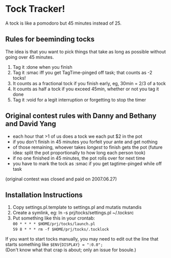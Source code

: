 # Tock Tracker!

A tock is like a pomodoro but 45 minutes instead of 25.

## Rules for beeminding tocks 

The idea is that you want to pick things that take as long as possible without going over 45 minutes.

1. Tag it :done when you finish
2. Tag it :smac iff you get TagTime-pinged off task; that counts as -2 tocks!
3. It counts as a fractional tock if you finish early, eg, 30min = 2/3 of a tock
4. It counts as half a tock if you exceed 45min, whether or not you tag it done
5. Tag it :void for a legit interruption or forgetting to stop the timer


## Original contest rules with Danny and Bethany and David Yang

 - each hour that >1 of us does a tock we each put $2 in the pot
 - if you don't finish in 45 minutes you forfeit your ante and get nothing
 - of those remaining, whoever takes *longest* to finish gets the pot
   (future idea: split the pot proportionally to how long each person took)
 - if no one finished in 45 minutes, the pot rolls over for next time
 - you have to mark the tock as :smac if you get tagtime-pinged while off task
 
(original contest was closed and paid on 2007.06.27)

## Installation Instructions

1. Copy settings.pl.template to settings.pl and mutatis mutandis
2. Create a symlink, eg: ln -s prj/tocks/settings.pl ~/.tocksrc
3. Put something like this in your crontab:  
     `00 * * * * $HOME/prj/tocks/launch.pl`  
     `59 8 * * * rm -f $HOME/prj/tocks/.tocklock`

If you want to start tocks manually, you may need to edit out the line 
that starts something like `$ENV{DISPLAY} = ":0.0";`   
(Don't know what that crap is about; only an issue for bsoule.)

